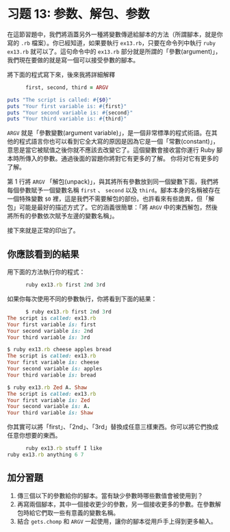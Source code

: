 # 习题 13: 参数、解包、参数

在這節習題中，我們將涵蓋另外一種將變數傳遞給腳本的方法（所謂腳本，就是你寫的 `.rb` 檔案）。你已經知道，如果要執行 `ex13.rb`，只要在命令列中執行 `ruby ex13.rb` 就可以了。這句命令中的 `ex13.rb` 部分就是所謂的「參數(argument)」，我們現在要做的就是寫一個可以接受參數的腳本。

將下面的程式寫下來，後來我將詳細解釋

```rb
      first, second, third = ARGV

puts "The script is called: #{$0}"
puts "Your first variable is: #{first}"
puts "Your second variable is: #{second}"
puts "Your third variable is: #{third}"

```

`ARGV` 就是「參數變數(argument variable)」，是一個非常標準的程式術語。在其他的程式語言你也可以看到它全大寫的原因是因為它是一個「常數(constant)」，意思是當它被賦值之後你就不應該去改變它了。這個變數會接收當你運行 Ruby 腳本時所傳入的參數。通過後面的習題你將對它有更多的了解。 你将对它有更多的了解。

第 1 行將 `ARGV` 「解包(unpack)」，與其將所有參數放到同一個變數下面，我們將每個參數賦予一個變數名稱 `first` 、 `second` 以及 `third`。腳本本身的名稱被存在一個特殊變數 `$0` 裡，這是我們不需要解包的部份。也許看來有些詭異，但「解包」可能是最好的描述方式了。它的涵義很簡單：「將 `ARGV` 中的東西解包，然後將所有的參數依次賦予左邊的變數名稱」。

接下來就是正常的印出了。

## 你應該看到的結果

用下面的方法執行你的程式：

```rb
      ruby ex13.rb first 2nd 3rd

```

如果你每次使用不同的參數執行，你將看到下面的結果：

```rb
      $ ruby ex13.rb first 2nd 3rd
The script is called: ex13.rb
Your first variable is: first
Your second variable is: 2nd
Your third variable is: 3rd

$ ruby ex13.rb cheese apples bread
The script is called: ex13.rb
Your first variable is: cheese
Your second variable is: apples
Your third variable is: bread

$ ruby ex13.rb Zed A. Shaw
The script is called: ex13.rb
Your first variable is: Zed
Your second variable is: A.
Your third variable is: Shaw

```

你其實可以將「first」、「2nd」、「3rd」替換成任意三樣東西。你可以將它們換成任意你想要的東西。

```rb
      ruby ex13.rb stuff I like
ruby ex13.rb anything 6 7

```

## 加分習題

1.  傳三個以下的參數給你的腳本。當有缺少參數時哪些數值會被使用到？
2.  再寫兩個腳本，其中一個接收更少的參數，另一個接收更多的參數。在參數解包時給它們取一些有意義的變數名稱。
3.  結合 `gets.chomp` 和 `ARGV` 一起使用，讓你的腳本從用戶手上得到更多輸入。